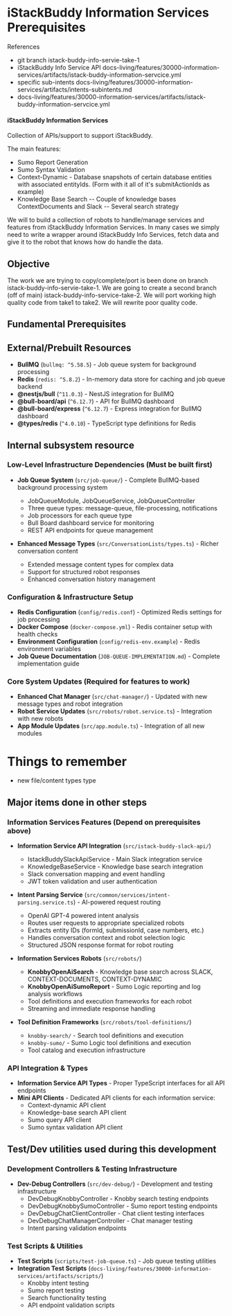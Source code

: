 # iStackBuddy Information Services Prerequisites

References

- git branch istack-buddy-info-servie-take-1
- iStackBuddy Info Service API docs-living/features/30000-information-services/artifacts/istack-buddy-information-servcice.yml
- specific sub-intents docs-living/features/30000-information-services/artifacts/intents-subintents.md
- docs-living/features/30000-information-services/artifacts/istack-buddy-information-servcice.yml

#### iStackBuddy Information Services

Collection of APIs/support to support iStackBuddy.

The main features:

- Sumo Report Generation
- Sumo Syntax Validation
- Context-Dynamic - Database snapshots of certain database entities with associated entityIds. (Form with it all of it's submitActionIds as example)
- Knowledge Base Search
  -- Couple of knowledge bases ContextDocuments and Slack
  -- Several search strategy

We will to build a collection of robots to handle/manage services and features from iStackBuddy Information Services. In many cases we simply need to write a wrapper around iStackBuddy Info Services, fetch data and give it to the robot that knows how do handle the data.

## Objective

The work we are trying to copy/complete/port is been done on branch istack-buddy-info-servie-take-1.
We are going to create a second branch (off of main) istack-buddy-info-service-take-2. We will port working high quality code from take1 to take2. We will rewrite poor quality code.

## Fundamental Prerequisites

## External/Prebuilt Resources

- **BullMQ** (`bullmq: ^5.58.5`) - Job queue system for background processing
- **Redis** (`redis: ^5.8.2`) - In-memory data store for caching and job queue backend
- **@nestjs/bull** (`^11.0.3`) - NestJS integration for BullMQ
- **@bull-board/api** (`^6.12.7`) - API for BullMQ dashboard
- **@bull-board/express** (`^6.12.7`) - Express integration for BullMQ dashboard
- **@types/redis** (`^4.0.10`) - TypeScript type definitions for Redis

## Internal subsystem resource

### Low-Level Infrastructure Dependencies (Must be built first)

- **Job Queue System** (`src/job-queue/`) - Complete BullMQ-based background processing system
  - JobQueueModule, JobQueueService, JobQueueController
  - Three queue types: message-queue, file-processing, notifications
  - Job processors for each queue type
  - Bull Board dashboard service for monitoring
  - REST API endpoints for queue management

- **Enhanced Message Types** (`src/ConversationLists/types.ts`) - Richer conversation content
  - Extended message content types for complex data
  - Support for structured robot responses
  - Enhanced conversation history management

### Configuration & Infrastructure Setup

- **Redis Configuration** (`config/redis.conf`) - Optimized Redis settings for job processing
- **Docker Compose** (`docker-compose.yml`) - Redis container setup with health checks
- **Environment Configuration** (`config/redis-env.example`) - Redis environment variables
- **Job Queue Documentation** (`JOB-QUEUE-IMPLEMENTATION.md`) - Complete implementation guide

### Core System Updates (Required for features to work)

- **Enhanced Chat Manager** (`src/chat-manager/`) - Updated with new message types and robot integration
- **Robot Service Updates** (`src/robots/robot.service.ts`) - Integration with new robots
- **App Module Updates** (`src/app.module.ts`) - Integration of all new modules

# Things to remember

- new file/content types type

## Major items done in other steps

### Information Services Features (Depend on prerequisites above)

- **Information Service API Integration** (`src/istack-buddy-slack-api/`)
  - IstackBuddySlackApiService - Main Slack integration service
  - KnowledgeBaseService - Knowledge base search integration
  - Slack conversation mapping and event handling
  - JWT token validation and user authentication

- **Intent Parsing Service** (`src/common/services/intent-parsing.service.ts`) - AI-powered request routing
  - OpenAI GPT-4 powered intent analysis
  - Routes user requests to appropriate specialized robots
  - Extracts entity IDs (formId, submissionId, case numbers, etc.)
  - Handles conversation context and robot selection logic
  - Structured JSON response format for robot routing

- **Information Services Robots** (`src/robots/`)
  - **KnobbyOpenAiSearch** - Knowledge base search across SLACK, CONTEXT-DOCUMENTS, CONTEXT-DYNAMIC
  - **KnobbyOpenAiSumoReport** - Sumo Logic reporting and log analysis workflows
  - Tool definitions and execution frameworks for each robot
  - Streaming and immediate response handling

- **Tool Definition Frameworks** (`src/robots/tool-definitions/`)
  - `knobby-search/` - Search tool definitions and execution
  - `knobby-sumo/` - Sumo Logic tool definitions and execution
  - Tool catalog and execution infrastructure

### API Integration & Types

- **Information Service API Types** - Proper TypeScript interfaces for all API endpoints
- **Mini API Clients** - Dedicated API clients for each information service:
  - Context-dynamic API client
  - Knowledge-base search API client
  - Sumo query API client
  - Sumo syntax validation API client

## Test/Dev utilities used during this development

### Development Controllers & Testing Infrastructure

- **Dev-Debug Controllers** (`src/dev-debug/`) - Development and testing infrastructure
  - DevDebugKnobbyController - Knobby search testing endpoints
  - DevDebugKnobbySumoController - Sumo report testing endpoints
  - DevDebugChatClientController - Chat client testing interfaces
  - DevDebugChatManagerController - Chat manager testing
  - Intent parsing validation endpoints

### Test Scripts & Utilities

- **Test Scripts** (`scripts/test-job-queue.ts`) - Job queue testing utilities
- **Integration Test Scripts** (`docs-living/features/30000-information-services/artifacts/scripts/`)
  - Knobby intent testing
  - Sumo report testing
  - Search functionality testing
  - API endpoint validation scripts
